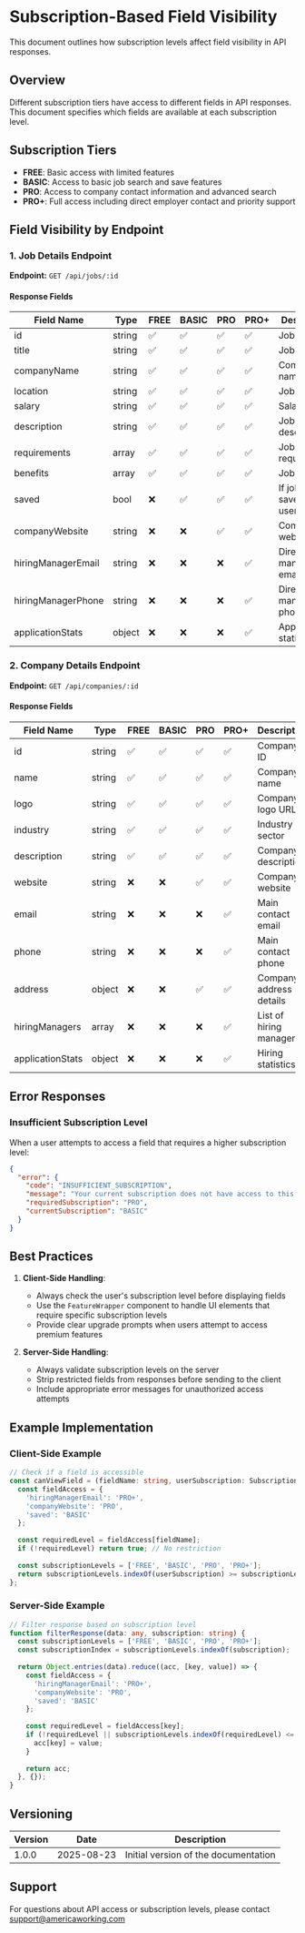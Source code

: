 # Subscription-Based Field Visibility

This document outlines how subscription levels affect field visibility in API responses.

## Overview

Different subscription tiers have access to different fields in API responses. This document specifies which fields are available at each subscription level.

## Subscription Tiers

- **FREE**: Basic access with limited features
- **BASIC**: Access to basic job search and save features
- **PRO**: Access to company contact information and advanced search
- **PRO+**: Full access including direct employer contact and priority support

## Field Visibility by Endpoint

### 1. Job Details Endpoint

**Endpoint:** `GET /api/jobs/:id`

#### Response Fields

| Field Name           | Type   | FREE | BASIC | PRO  | PRO+ | Description                     |
|----------------------|--------|------|-------|------|------|---------------------------------|
| id                   | string | ✅   | ✅    | ✅   | ✅   | Job ID                          |
| title                | string | ✅   | ✅    | ✅   | ✅   | Job title                       |
| companyName          | string | ✅   | ✅    | ✅   | ✅   | Company name                    |
| location             | string | ✅   | ✅    | ✅   | ✅   | Job location                    |
| salary               | string | ✅   | ✅    | ✅   | ✅   | Salary range                    |
| description          | string | ✅   | ✅    | ✅   | ✅   | Job description                 |
| requirements         | array  | ✅   | ✅    | ✅   | ✅   | Job requirements                |
| benefits             | array  | ✅   | ✅    | ✅   | ✅   | Job benefits                    |
| saved                | bool   | ❌   | ✅    | ✅   | ✅   | If job is saved by user         |
| companyWebsite       | string | ❌   | ❌    | ✅   | ✅   | Company website URL             |
| hiringManagerEmail   | string | ❌   | ❌    | ❌   | ✅   | Direct hiring manager email     |
| hiringManagerPhone   | string | ❌   | ❌    | ❌   | ✅   | Direct hiring manager phone     |
| applicationStats     | object | ❌   | ❌    | ❌   | ✅   | Application statistics         |

### 2. Company Details Endpoint

**Endpoint:** `GET /api/companies/:id`

#### Response Fields

| Field Name           | Type   | FREE | BASIC | PRO  | PRO+ | Description                     |
|----------------------|--------|------|-------|------|------|---------------------------------|
| id                   | string | ✅   | ✅    | ✅   | ✅   | Company ID                      |
| name                 | string | ✅   | ✅    | ✅   | ✅   | Company name                    |
| logo                 | string | ✅   | ✅    | ✅   | ✅   | Company logo URL                |
| industry             | string | ✅   | ✅    | ✅   | ✅   | Industry sector                 |
| description          | string | ✅   | ✅    | ✅   | ✅   | Company description             |
| website              | string | ❌   | ❌    | ✅   | ✅   | Company website                 |
| email                | string | ❌   | ❌    | ❌   | ✅   | Main contact email              |
| phone                | string | ❌   | ❌    | ❌   | ✅   | Main contact phone              |
| address              | object | ❌   | ❌    | ✅   | ✅   | Company address details         |
| hiringManagers       | array  | ❌   | ❌    | ❌   | ✅   | List of hiring managers         |
| applicationStats     | object | ❌   | ❌    | ❌   | ✅   | Hiring statistics               |

## Error Responses

### Insufficient Subscription Level

When a user attempts to access a field that requires a higher subscription level:

```json
{
  "error": {
    "code": "INSUFFICIENT_SUBSCRIPTION",
    "message": "Your current subscription does not have access to this field",
    "requiredSubscription": "PRO",
    "currentSubscription": "BASIC"
  }
}
```

## Best Practices

1. **Client-Side Handling**:
   - Always check the user's subscription level before displaying fields
   - Use the `FeatureWrapper` component to handle UI elements that require specific subscription levels
   - Provide clear upgrade prompts when users attempt to access premium features

2. **Server-Side Handling**:
   - Always validate subscription levels on the server
   - Strip restricted fields from responses before sending to the client
   - Include appropriate error messages for unauthorized access attempts

## Example Implementation

### Client-Side Example

```typescript
// Check if a field is accessible
const canViewField = (fieldName: string, userSubscription: SubscriptionLevel): boolean => {
  const fieldAccess = {
    'hiringManagerEmail': 'PRO+',
    'companyWebsite': 'PRO',
    'saved': 'BASIC'
  };
  
  const requiredLevel = fieldAccess[fieldName];
  if (!requiredLevel) return true; // No restriction
  
  const subscriptionLevels = ['FREE', 'BASIC', 'PRO', 'PRO+'];
  return subscriptionLevels.indexOf(userSubscription) >= subscriptionLevels.indexOf(requiredLevel);
};
```

### Server-Side Example

```typescript
// Filter response based on subscription level
function filterResponse(data: any, subscription: string) {
  const subscriptionLevels = ['FREE', 'BASIC', 'PRO', 'PRO+'];
  const subscriptionIndex = subscriptionLevels.indexOf(subscription);
  
  return Object.entries(data).reduce((acc, [key, value]) => {
    const fieldAccess = {
      'hiringManagerEmail': 'PRO+',
      'companyWebsite': 'PRO',
      'saved': 'BASIC'
    };
    
    const requiredLevel = fieldAccess[key];
    if (!requiredLevel || subscriptionLevels.indexOf(requiredLevel) <= subscriptionIndex) {
      acc[key] = value;
    }
    
    return acc;
  }, {});
}
```

## Versioning

| Version | Date       | Description                           |
|---------|------------|---------------------------------------|
| 1.0.0   | 2025-08-23 | Initial version of the documentation  |

## Support

For questions about API access or subscription levels, please contact support@americaworking.com
